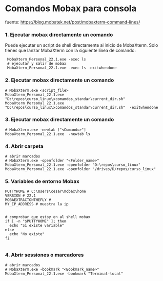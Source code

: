 # Comandos Mobax para consola
fuente: https://blog.mobatek.net/post/mobaxterm-command-lines/

### 1. Ejecutar mobax directamente un  comando
Puede ejecutar un script de shell directamente al inicio de MobaXterm. Solo tienes que lanzar MobaXterm con la siguiente línea de comando:
```shell
 MobaXterm_Personal_22.1.exe -exec ls
 # ejecutar y salir de mobax
 MobaXterm_Personal_22.1.exe -exec ls -exitwhendone
```

### 2. Ejecutar mobax directamente un  comando
```shell
# MobaXterm.exe <script_file>
MobaXterm_Personal_22.1.exe "D:\repos\curso_linux\xcomandos_standar\current_dir.sh"
MobaXterm_Personal_22.1.exe "D:\repos\curso_linux\xcomandos_standar\current_dir.sh"  -exitwhendone
```

### 3. Ejecutar mobax directamente un  comando
```shell
# MobaXterm.exe -newtab ["<Comando>"]
MobaXterm_Personal_22.1.exe  -newtab ls
```

### 4. Abrir carpeta
```shell
# abrir marcados
# MobaXterm.exe -openfolder "<Folder_name>"
MobaXterm_Personal_22.1.exe -openfolder "D:\repos\curso_linux"
MobaXterm_Personal_22.1.exe -openfolder "/drives/D/repos/curso_linux"
```

### 5. Variables de entorno Mobax
```shell
PUTTYHOME # C:\Users\cesar\mobax\home
VERSION # 22.1
MOBAEXTRACTONTHEFLY # 
MY_IP_ADDRESS # muestra la ip


# comprobar que estoy en al shell mobax
if [ -n "$PUTTYHOME" ]; then
  echo "Si existe variable"
else
  echo "No existe"
fi


```

### 4. Abrir sessiones o marcadores
```shell
# abrir marcados
# MobaXterm.exe -bookmark "<Bookmark_name>"
MobaXterm_Personal_22.1.exe -bookmark "Terminal-local"
```
